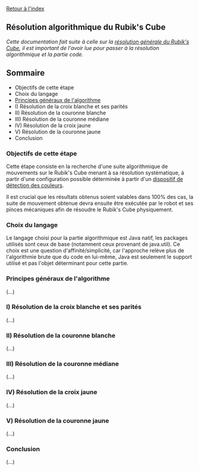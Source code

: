 [Retour à l'index](../../readme.md)

## Résolution algorithmique du Rubik's Cube

_Cette documentation fait suite à celle sur la [résolution générale du Rubik's Cube](../solve/solve.md), il est important de l'avoir lue pour passer à la résolution algorithmique et la partie code._

## Sommaire

- Objectifs de cette étape
- Choix du langage
- [Principes généraux de l'algorithme]()
- I) Résolution de la croix blanche et ses parités
- II) Résolution de la couronne blanche
- III) Résolution de la couronne médiane
- IV) Résolution de la croix jaune
- V) Résolution de la couronne jaune
- Conclusion

### Objectifs de cette étape

Cette étape consiste en la recherche d'une suite algorithmique de mouvements sur le Rubik's Cube menant à sa résolution systématique, à partir d'une configuration possible déterminée à partir d'un [dispositif de détection des couleurs](../color_detection/color_detection.md).

Il est crucial que les résultats obtenus soient valables dans 100% des cas, la suite de mouvement obtenue devra ensuite être exécutée par le robot et ses pinces mécaniques afin de résoudre le Rubik's Cube physiquement.

### Choix du langage

Le langage choisi pour la partie algorithmique est Java natif, les packages utilisés sont ceux de base (notamment ceux provenant de java.util).
Ce choix est une question d'affinité/simplicité, car l'approche relève plus de l'algorithmie brute que du code en lui-même, Java est seulement le support utilisé et pas l'objet déterminant pour cette partie.

### Principes généraux de l'algorithme

(...)

### I) Résolution de la croix blanche et ses parités

(...)

### II) Résolution de la couronne blanche

(...)

### III) Résolution de la couronne médiane

(...)

### IV) Résolution de la croix jaune

(...)

### V) Résolution de la couronne jaune

(...)

### Conclusion

(...)
